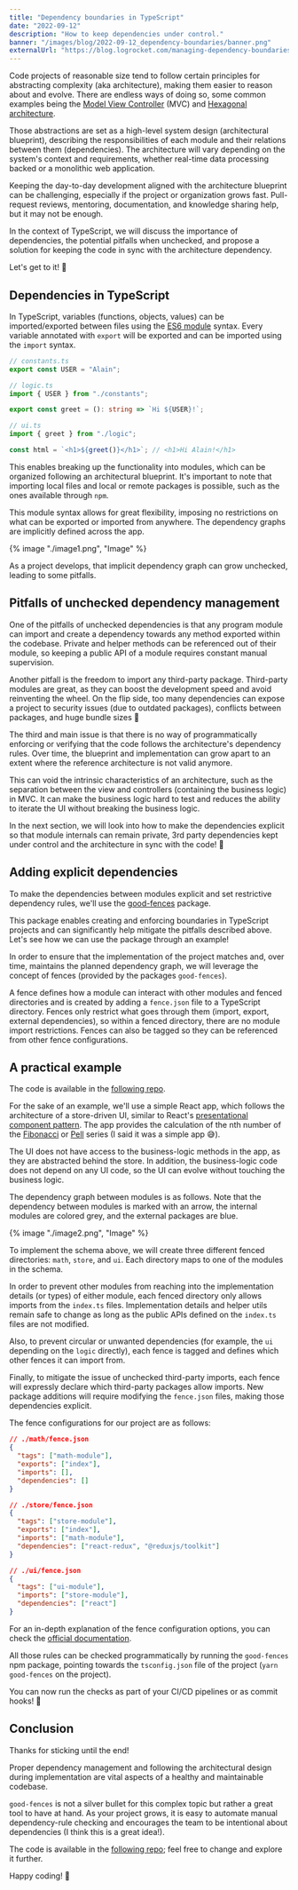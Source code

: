 ```yaml
---
title: "Dependency boundaries in TypeScript"
date: "2022-09-12"
description: "How to keep dependencies under control."
banner: "/images/blog/2022-09-12_dependency-boundaries/banner.png"
externalUrl: "https://blog.logrocket.com/managing-dependency-boundaries-typescript/"
---
```


Code projects of reasonable size tend to follow certain principles for abstracting complexity (aka architecture), making them easier to reason about and evolve. There are endless ways of doing so, some common examples being the [Model View Controller](https://en.wikipedia.org/wiki/Model%E2%80%93view%E2%80%93controller) (MVC) and [Hexagonal architecture](<https://en.wikipedia.org/wiki/Hexagonal_architecture_(software)>).

Those abstractions are set as a high-level system design (architectural blueprint), describing the responsibilities of each module and their relations between them (dependencies). The architecture will vary depending on the system's context and requirements, whether real-time data processing backed or a monolithic web application.

Keeping the day-to-day development aligned with the architecture blueprint can be challenging, especially if the project or organization grows fast. Pull-request reviews, mentoring, documentation, and knowledge sharing help, but it may not be enough.

In the context of TypeScript, we will discuss the importance of dependencies, the potential pitfalls when unchecked, and propose a solution for keeping the code in sync with the architecture dependency.

Let's get to it! 💪

## Dependencies in TypeScript

In TypeScript, variables (functions, objects, values) can be imported/exported between files using the [ES6 module](https://developer.mozilla.org/en-US/docs/Web/JavaScript/Guide/Modules) syntax. Every variable annotated with `export` will be exported and can be imported using the `import` syntax.

```typescript
// constants.ts
export const USER = "Alain";

// logic.ts
import { USER } from "./constants";

export const greet = (): string => `Hi ${USER}!`;

// ui.ts
import { greet } from "./logic";

const html = `<h1>${greet()}</h1>`; // <h1>Hi Alain!</h1>
```

This enables breaking up the functionality into modules, which can be organized following an architectural blueprint. It's important to note that importing local files and local or remote packages is possible, such as the ones available through `npm`.

This module syntax allows for great flexibility, imposing no restrictions on what can be exported or imported from anywhere. The dependency graphs are implicitly defined across the app.

{% image "./image1.png", "Image" %}

As a project develops, that implicit dependency graph can grow unchecked, leading to some pitfalls.

## Pitfalls of unchecked dependency management

One of the pitfalls of unchecked dependencies is that any program module can import and create a dependency towards any method exported within the codebase. Private and helper methods can be referenced out of their module, so keeping a public API of a module requires constant manual supervision.

Another pitfall is the freedom to import any third-party package. Third-party modules are great, as they can boost the development speed and avoid reinventing the wheel. On the flip side, too many dependencies can expose a project to security issues (due to outdated packages), conflicts between packages, and huge bundle sizes 😬

The third and main issue is that there is no way of programmatically enforcing or verifying that the code follows the architecture's dependency rules. Over time, the blueprint and implementation can grow apart to an extent where the reference architecture is not valid anymore.

This can void the intrinsic characteristics of an architecture, such as the separation between the view and controllers (containing the business logic) in MVC. It can make the business logic hard to test and reduces the ability to iterate the UI without breaking the business logic.

In the next section, we will look into how to make the dependencies explicit so that module internals can remain private, 3rd party dependencies kept under control and the architecture in sync with the code! 🔁

## Adding explicit dependencies

To make the dependencies between modules explicit and set restrictive dependency rules, we'll use the [good-fences](https://github.com/smikula/good-fences) package.

This package enables creating and enforcing boundaries in TypeScript projects and can significantly help mitigate the pitfalls described above. Let's see how we can use the package through an example!

In order to ensure that the implementation of the project matches and, over time, maintains the planned dependency graph, we will leverage the concept of fences (provided by the packages `good-fences`).

A fence defines how a module can interact with other modules and fenced directories and is created by adding a `fence.json` file to a TypeScript directory. Fences only restrict what goes through them (import, export, external dependencies), so within a fenced directory, there are no module import restrictions. Fences can also be tagged so they can be referenced from other fence configurations.

## A practical example

The code is available in the [following repo](https://github.com/aperkaz/code-boundaries).

For the sake of an example, we'll use a simple React app, which follows the architecture of a store-driven UI, similar to React's [presentational component pattern](https://www.howtogeek.com/devops/what-are-presentational-and-container-components-in-react/). The app provides the calculation of the nth number of the [Fibonacci](https://en.wikipedia.org/wiki/Fibonacci_number) or [Pell](https://en.wikipedia.org/wiki/Pell_number) series (I said it was a simple app 😅).

The UI does not have access to the business-logic methods in the app, as they are abstracted behind the store. In addition, the business-logic code does not depend on any UI code, so the UI can evolve without touching the business logic.

The dependency graph between modules is as follows. Note that the dependency between modules is marked with an arrow, the internal modules are colored grey, and the external packages are blue.

{% image "./image2.png", "Image" %}

To implement the schema above, we will create three different fenced directories: `math`, `store`, and `ui`. Each directory maps to one of the modules in the schema.

In order to prevent other modules from reaching into the implementation details (or types) of either module, each fenced directory only allows imports from the `index.ts` files. Implementation details and helper utils remain safe to change as long as the public APIs defined on the `index.ts` files are not modified.

Also, to prevent circular or unwanted dependencies (for example, the `ui` depending on the `logic` directly), each fence is tagged and defines which other fences it can import from.

Finally, to mitigate the issue of unchecked third-party imports, each fence will expressly declare which third-party packages allow imports. New package additions will require modifying the `fence.json` files, making those dependencies explicit.

The fence configurations for our project are as follows:

```json
// ./math/fence.json
{
  "tags": ["math-module"],
  "exports": ["index"],
  "imports": [],
  "dependencies": []
}

// ./store/fence.json
{
  "tags": ["store-module"],
  "exports": ["index"],
  "imports": ["math-module"],
  "dependencies": ["react-redux", "@reduxjs/toolkit"]
}

// ./ui/fence.json
{
  "tags": ["ui-module"],
  "imports": ["store-module"],
  "dependencies": ["react"]
}
```

For an in-depth explanation of the fence configuration options, you can check the [official documentation](https://github.com/smikula/good-fences).

All those rules can be checked programmatically by running the `good-fences` npm package, pointing towards the `tsconfig.json` file of the project (`yarn good-fences` on the project).

You can now run the checks as part of your CI/CD pipelines or as commit hooks! 🎉

## Conclusion

Thanks for sticking until the end!

Proper dependency management and following the architectural design during implementation are vital aspects of a healthy and maintainable codebase.

`good-fences` is not a silver bullet for this complex topic but rather a great tool to have at hand. As your project grows, it is easy to automate manual dependency-rule checking and encourages the team to be intentional about dependencies (I think this is a great idea!).

The code is available in the [following repo](https://github.com/aperkaz/code-boundaries); feel free to change and explore it further.

Happy coding! 🚀
